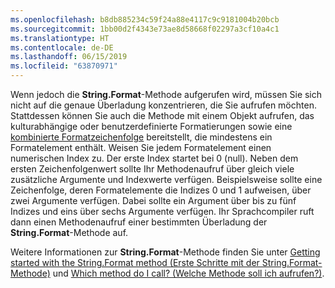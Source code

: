 ```yaml
---
ms.openlocfilehash: b8db885234c59f24a88e4117c9c9181004b20bcb
ms.sourcegitcommit: 1bb00d2f4343e73ae8d58668f02297a3cf10a4c1
ms.translationtype: HT
ms.contentlocale: de-DE
ms.lasthandoff: 06/15/2019
ms.locfileid: "63870971"
---
```

 
Wenn jedoch die **String.Format**-Methode aufgerufen wird, müssen Sie sich nicht auf die genaue Überladung konzentrieren, die Sie aufrufen möchten. Stattdessen können Sie auch die Methode mit einem Objekt aufrufen, das kulturabhängige oder benutzerdefinierte Formatierungen sowie eine [kombinierte Formatzeichenfolge](~/docs/standard/base-types/composite-formatting.md) bereitstellt, die mindestens ein Formatelement enthält. Weisen Sie jedem Formatelement einen numerischen Index zu. Der erste Index startet bei 0 (null). Neben dem ersten Zeichenfolgenwert sollte Ihr Methodenaufruf über gleich viele zusätzliche Argumente und Indexwerte verfügen. Beispielsweise sollte eine Zeichenfolge, deren Formatelemente die Indizes 0 und 1 aufweisen, über zwei Argumente verfügen. Dabei sollte ein Argument über bis zu fünf Indizes und eins über sechs Argumente verfügen. Ihr Sprachcompiler ruft dann einen Methodenaufruf einer bestimmten Überladung der **String.Format**-Methode auf.   

Weitere Informationen zur **String.Format**-Methode finden Sie unter [Getting started with the String.Format method (Erste Schritte mit der String.Format-Methode)](#Starting) und [Which method do I call? (Welche Methode soll ich aufrufen?)](#FTaskList).   
